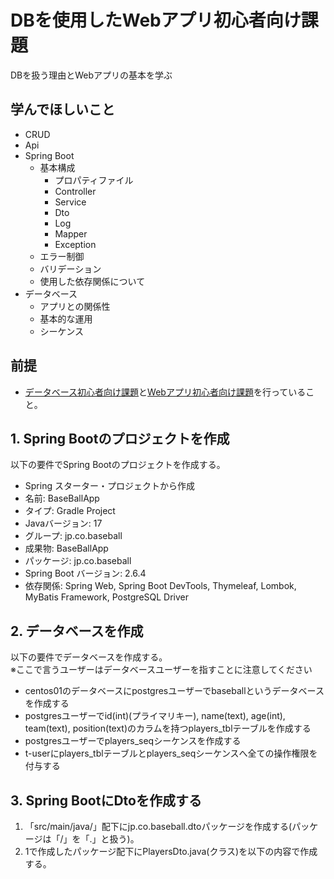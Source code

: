 # DBを使用したWebアプリ初心者向け課題
DBを扱う理由とWebアプリの基本を学ぶ

## 学んでほしいこと
 - CRUD
 - Api
 - Spring Boot
   - 基本構成
     - プロパティファイル
     - Controller
     - Service
     - Dto
     - Log
     - Mapper
     - Exception
   - エラー制御
   - バリデーション
   - 使用した依存関係について
 - データベース
   - アプリとの関係性
   - 基本的な運用
   - シーケンス

## 前提
 - [データベース初心者向け課題](db.md)と[Webアプリ初心者向け課題](web.md)を行っていること。

## 1. Spring Bootのプロジェクトを作成
以下の要件でSpring Bootのプロジェクトを作成する。
 - Spring スターター・プロジェクトから作成
 - 名前: BaseBallApp
 - タイプ: Gradle Project
 - Javaバージョン: 17
 - グループ: jp.co.baseball
 - 成果物: BaseBallApp
 - パッケージ: jp.co.baseball
 - Spring Boot バージョン: 2.6.4
 - 依存関係: Spring Web, Spring Boot DevTools, Thymeleaf, Lombok, MyBatis Framework, PostgreSQL Driver

## 2. データベースを作成
以下の要件でデータベースを作成する。  
※ここで言うユーザーはデータベースユーザーを指すことに注意してください
 - centos01のデータベースにpostgresユーザーでbaseballというデータベースを作成する
 - postgresユーザーでid(int)(プライマリキー), name(text), age(int), team(text), position(text)のカラムを持つplayers_tblテーブルを作成する
 - postgresユーザーでplayers_seqシーケンスを作成する
 - t-userにplayers_tblテーブルとplayers_seqシーケンスへ全ての操作権限を付与する

## 3. Spring BootにDtoを作成する
1. 「src/main/java/」配下にjp.co.baseball.dtoパッケージを作成する(パッケージは「/」を「.」と扱う)。
2. 1で作成したパッケージ配下にPlayersDto.java(クラス)を以下の内容で作成する。
